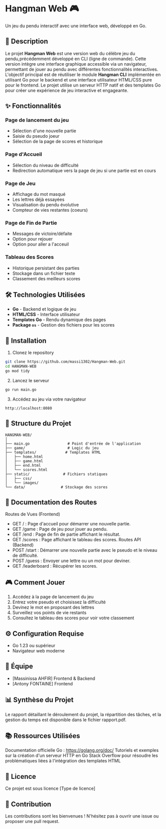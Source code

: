 # Hangman Web 🎮

Un jeu du pendu interactif avec une interface web, développé en Go.

## 📝 Description

Le projet **Hangman Web** est une version web du célèbre jeu du pendu,précédemment développé en CLI (ligne de commande). Cette version intègre une interface graphique accessible via un navigateur, permettant de jouer au pendu avec différentes fonctionnalités interactives.
L'objectif principal est de réutiliser le module **Hangman CLI** implémentée en utilisant Go pour le backend et une interface utilisateur HTML/CSS pure pour le frontend. Le projet utilise un serveur HTTP natif et des templates Go pour créer une expérience de jeu interactive et engageante.

## ✨ Fonctionnalités

### Page de lancement du jeu
- Sélection d'une nouvelle partie
- Saisie du pseudo joeur
- Sélection de la page de scores et historique

### Page d'Accueil 
- Sélection du niveau de difficulté
- Redirection automatique vers la page de jeu si une partie est en cours

### Page de Jeu
- Affichage du mot masqué
- Les lettres déjà essayées
- Visualisation du pendu évolutive
- Compteur de vies restantes (coeurs)

### Page de Fin de Partie
- Messages  de victoire/défaite
- Option pour rejouer
- Option pour aller a l'acceuil 

### Tableau des Scores
- Historique persistant des parties
- Stockage dans un fichier texte
- Classement des meilleurs scores

## 🛠️ Technologies Utilisées

- **Go** - Backend et logique de jeu
- **HTML/CSS** - Interface utilisateur
- **Templates Go** - Rendu dynamique des pages
- **Package `os`** - Gestion des fichiers pour les scores

## 🚀 Installation

1. Clonez le repository
```bash
git clone https://github.com/massi1302/Hangman-Web.git
cd HANGMAN-WEB
go mod tidy
```

2. Lancez le serveur
```bash
go run main.go
```

3. Accédez au jeu via votre navigateur
```
http://localhost:8080
```

## 📂 Structure du Projet

```
HANGMAN-WEB/
│
├── main.go                 # Point d'entrée de l'application
├── game/                   # Logic du jeu
├── templates/             # Templates HTML
│   ├── home.html
│   ├── game.html
│   ├── end.html
│   └── scores.html
├── static/               # Fichiers statiques
│   ├── css/
│   └── images/
└── data/                # Stockage des scores
```

## 📄 Documentation des Routes  
Routes de Vues (Frontend)
- GET / : Page d'accueil pour démarrer une nouvelle partie.
- GET /game : Page de jeu pour jouer au pendu.
- GET /end : Page de fin de partie affichant le résultat.
- GET /scores : Page affichant le tableau des scores.
Routes API (Backend)
- POST /start : Démarrer une nouvelle partie avec le pseudo et le niveau de difficulté.
- POST /guess : Envoyer une lettre ou un mot pour deviner.
- GET /leaderboard : Récupérer les scores.

## 🎮 Comment Jouer

1. Accédez à la page de lancement du jeu
2. Entrez votre pseudo et choisissez la difficulté
3. Devinez le mot en proposant des lettres 
4. Surveillez vos points de vie restants
5. Consultez le tableau des scores pour voir votre classement

## ⚙️ Configuration Requise

- Go 1.23 ou supérieur
- Navigateur web moderne

## 👥 Équipe

- [Massinissa AHFIR]  Frontend &  Backend
- [Antony FONTAINE]   Frontend

## 📊 Synthèse du Projet
Le rapport détaillant le déroulement du projet, la répartition des tâches, et la gestion du temps est disponible dans le fichier rapport.pdf.

## 📚 Ressources Utilisées
Documentation officielle Go : https://golang.org/doc/
Tutoriels et exemples sur la création d'un serveur HTTP en Go
Stack Overflow pour résoudre les problématiques liées à l'intégration des templates HTML

## 📝 Licence

Ce projet est sous licence [Type de licence]

## 🤝 Contribution

Les contributions sont les bienvenues ! N'hésitez pas à ouvrir une issue ou proposer une pull request.

